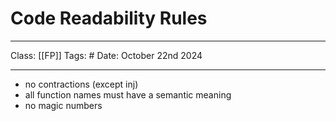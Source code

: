 # Code Readability Rules
___
Class: [[FP]]
Tags: # 
Date: October 22nd 2024
___
- no contractions (except inj)
- all function names must have a semantic meaning 
- no magic numbers